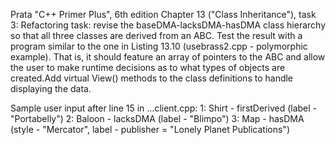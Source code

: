 Prata "C++ Primer Plus", 6th edition
Chapter 13 ("Class Inheritance"), task 3:
Refactoring task: revise the baseDMA-lacksDMA-hasDMA class hierarchy so that all three classes are derived from an ABC.
Test the result with a program similar to the one in Listing 13.10 (usebrass2.cpp - polymorphic example). 
That is, it should feature an array of pointers to the ABC and allow the user to make runtime decisions 
as to what types of objects are created.Add virtual View() methods to the class definitions to handle displaying the data.

Sample user input after line 15 in ...client.cpp:
1: Shirt - firstDerived (label - "Portabelly")
2: Baloon - lacksDMA (label - "Blimpo")
3: Map - hasDMA (style - "Mercator", label - publisher = "Lonely Planet Publications")
